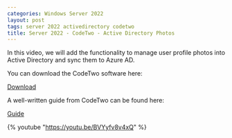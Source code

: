 ```yaml
---
categories: Windows Server 2022
layout: post
tags: server 2022 activedirectory codetwo
title: Server 2022 - CodeTwo - Active Directory Photos
---
```


In this video, we will add the functionality to manage user profile photos into Active Directory and sync them to Azure AD.

You can download the CodeTwo software here:

[Download](https://www.codetwo.com/freeware/active-directory-photos)

A well-written guide from CodeTwo can be found here:

[Guide](https://www.codetwo.com/admins-blog/use-active-directory-user-photos-windows-10/)

{% youtube "https://youtu.be/BVYyfv8v4xQ" %}
